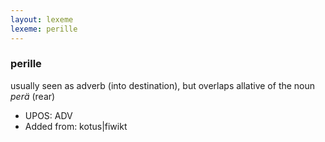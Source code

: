 ```yaml
---
layout: lexeme
lexeme: perille
---
```


###  perille

usually seen as adverb (into destination), but overlaps allative of the noun *perä* (rear)
* UPOS:  ADV
* Added from:  kotus|fiwikt

